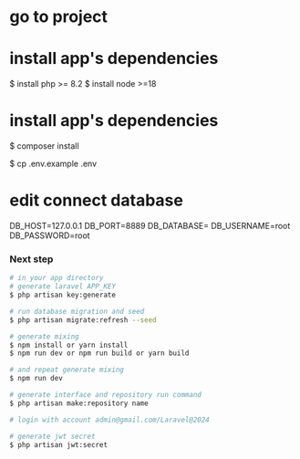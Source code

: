 # go to project

# install app's dependencies

$ install php >= 8.2
$ install node >=18

# install app's dependencies

$ composer install

$ cp .env.example .env

# edit connect database

DB_HOST=127.0.0.1
DB_PORT=8889
DB_DATABASE=
DB_USERNAME=root
DB_PASSWORD=root

### Next step

```bash
# in your app directory
# generate laravel APP_KEY
$ php artisan key:generate

# run database migration and seed
$ php artisan migrate:refresh --seed

# generate mixing
$ npm install or yarn install
$ npm run dev or npm run build or yarn build

# and repeat generate mixing
$ npm run dev

# generate interface and repository run command
$ php artisan make:repository name

# login with account admin@gmail.com/Laravel@2024

# generate jwt secret
$ php artisan jwt:secret
